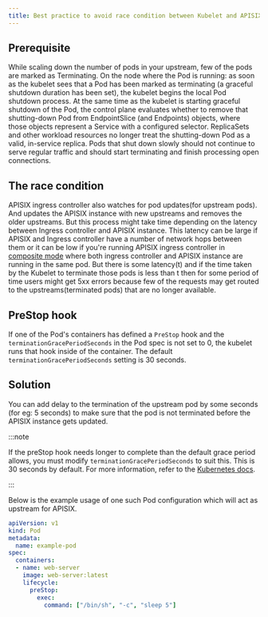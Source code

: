 ```yaml
---
title: Best practice to avoid race condition between Kubelet and APISIX
---
```


<!--
#
# Licensed to the Apache Software Foundation (ASF) under one or more
# contributor license agreements.  See the NOTICE file distributed with
# this work for additional information regarding copyright ownership.
# The ASF licenses this file to You under the Apache License, Version 2.0
# (the "License"); you may not use this file except in compliance with
# the License.  You may obtain a copy of the License at
#
#     http://www.apache.org/licenses/LICENSE-2.0
#
# Unless required by applicable law or agreed to in writing, software
# distributed under the License is distributed on an "AS IS" BASIS,
# WITHOUT WARRANTIES OR CONDITIONS OF ANY KIND, either express or implied.
# See the License for the specific language governing permissions and
# limitations under the License.
#
-->

## Prerequisite

While scaling down the number of pods in your upstream, few of the pods are marked as Terminating. On the node where the Pod is running: as soon as the kubelet sees that a Pod has been marked as terminating (a graceful shutdown duration has been set), the kubelet begins the local Pod shutdown process. At the same time as the kubelet is starting graceful shutdown of the Pod, the control plane evaluates whether to remove that shutting-down Pod from EndpointSlice (and Endpoints) objects, where those objects represent a Service with a configured selector. ReplicaSets and other workload resources no longer treat the shutting-down Pod as a valid, in-service replica.
Pods that shut down slowly should not continue to serve regular traffic and should start terminating and finish processing open connections.

## The race condition

APISIX ingress controller also watches for pod updates(for upstream pods). And updates the APISIX instance with new upstreams and removes the older upstreams. But this process might take time depending on the latency between Ingress controller and APISIX instance. This latency can be large if APISIX and Ingress controller have a number of network hops between them or it can be low if you're running APISIX ingress controller in [composite mode](../composite.md) where both ingress controller and APISIX instance are running in the same pod. But there is some latency(t) and if the time taken by the Kubelet to terminate those pods is less than t then for some period of time users might get 5xx errors because few of the requests may get routed to the upstreams(terminated pods) that are no longer available.

## PreStop hook

If one of the Pod's containers has defined a `PreStop` hook and the `terminationGracePeriodSeconds` in the Pod spec is not set to 0, the kubelet runs that hook inside of the container. The default `terminationGracePeriodSeconds` setting is 30 seconds.

## Solution

You can add delay to the termination of the upstream pod by some seconds (for eg: 5 seconds) to make sure that the pod is not terminated before the APISIX instance gets updated.

:::note

If the preStop hook needs longer to complete than the default grace period allows, you must modify `terminationGracePeriodSeconds` to suit this. This is 30 seconds by default. For more information, refer to the [Kubernetes docs](https://kubernetes.io/docs/concepts/workloads/pods/pod-lifecycle/#pod-termination).

:::

Below is the example usage of one such Pod configuration which will act as upstream for APISIX.

```yaml
apiVersion: v1
kind: Pod
metadata:
  name: example-pod
spec:
  containers:
  - name: web-server
    image: web-server:latest
    lifecycle:
      preStop:
        exec:
          command: ["/bin/sh", "-c", "sleep 5"]

```
